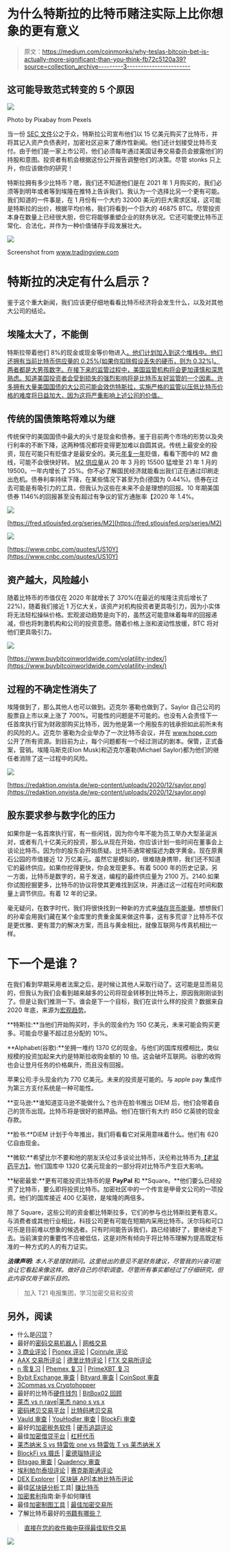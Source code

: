 # 为什么特斯拉的比特币赌注实际上比你想象的更有意义

> 原文：<https://medium.com/coinmonks/why-teslas-bitcoin-bet-is-actually-more-significant-than-you-think-fb72c5120a39?source=collection_archive---------3----------------------->

## 这可能导致范式转变的 5 个原因

![](img/1106ee6b5df04220c4cd20858a4d4989.png)

Photo by Pixabay from Pexels

当一份 [SEC 文件](https://www.sec.gov/ix?doc=/Archives/edgar/data/1318605/000156459021004599/tsla-10k_20201231.htm#ITEM_1_BUSINESS)公之于众，特斯拉公司宣布他们以 15 亿美元购买了比特币，并将其记入资产负债表时，加密社区迎来了爆炸性新闻。他们还计划接受比特币支付。由于他们是一家上市公司，他们必须每年通过美国证券交易委员会披露他们的持股和意图。投资者有机会根据这份公开报告调整他们的决策。尽管 stonks 只上升，你应该做你的研究！

特斯拉拥有多少比特币？嗯，我们还不知道他们是在 2021 年 1 月购买的，我们必须等到明年或者等到埃隆在推特上告诉我们。我认为一个选择比另一个更有可能。我们知道的一件事是，在 1 月份有一个大约 32000 美元的巨大需求区域，这可能是特斯拉的出价，根据平均价格，我们将看到一个巨大的 46875 BTC。尽管投资本身在数量上已经很大胆，但它将能够重塑企业的财务状况。它还可能使比特币正常化、合法化，并作为一种价值储存手段发展壮大。

![](img/cf8d53e4527a226c319a2308f041493c.png)

Screenshot from www.tradingview.com

# 特斯拉的决定有什么启示？

鉴于这个重大新闻，我们应该更仔细地看看比特币经济将会发生什么，以及对其他大公司的结论。

## 埃隆太大了，不能倒

特斯拉带着他们 8%的现金或现金等价物进入[。他们计划加入到这个堆栈中。他们还拥有当前比特币供应量的 0.25%(如果你扣除假设丢失的硬币，则为 0.32%)。两者都是大男孩数字。在接下来的监管过程中，美国监管机构将会更加谨慎和深思熟虑。知道美国投资者会受到损失的强烈影响将是比特币友好监管的一个因素。许多拥有大量美国国债的大公司可能会效仿特斯拉，实施严格的监管以压低比特币价格的难度将日益加大，因为这将严重影响上述公司的价值。](https://www.cnbc.com/2021/02/08/tesla-buys-1point5-billion-in-bitcoin.html)

## 传统的国债策略将难以为继

传统保守的美国国债中最大的头寸是现金和债券。鉴于目前两个市场的形势以及央行利率的不断下降，这两种情况都将变得更加难以自圆其说。传统上最安全的投资，现在可能只有贬值才是最安全的。美元[年复一年](https://howmuch.net/articles/rise-and-fall-dollar)贬值，看看下图中的 M2 曲线，可能不会很快好转。 [M2 供应量](https://www.investopedia.com/terms/m/m2.asp)从 20 年 3 月的 15500 猛增至 21 年 1 月的 19500。一年内增长了 25%。你不必了解国民经济就能看出我们正在通过印刷走出危机。债券利率持续下降，在某些情况下甚至为负(德国为 0.44%)。债券在过去可能是有吸引力的工具，但我认为这些在未来不会是理想的回报。10 年期美国债券 1146%的回报甚至没有超过有争议的官方通胀率【2020 年 1.4%。

![](img/beed1a129e7723003508c40e3a9f8709.png)

[https://fred.stlouisfed.org/series/M2](https://fred.stlouisfed.org/series/M2)

![](img/d02719fd02799861ffb8df8d176f6bb0.png)

[https://www.cnbc.com/quotes/US10Y](https://www.cnbc.com/quotes/US10Y)

## 资产越大，风险越小

随着比特币的市值仅在 2020 年就增长了 370%(在最近的埃隆注资后增长了 22%)，随着我们接近 1 万亿大关，该资产对机构投资者更具吸引力，因为小实体将无法轻松操纵价格。宏观波动趋势是向下的，虽然这可能意味着每年的回报递减，但也将刺激机构和公司的投资意愿。随着价格上涨和波动性放缓，BTC 将对他们更具吸引力。

![](img/483a753f9980910aa2f2755766b66b86.png)

[https://www.buybitcoinworldwide.com/volatility-index/](https://www.buybitcoinworldwide.com/volatility-index/)

## 过程的不确定性消失了

埃隆做到了，那么其他人也可以做到。迈克尔·塞勒也做到了。Saylor 自己公司的股票自上市以来上涨了 700%。可能性的问题是不可能的。也没有人会责怪下一任首席执行官为财政部购买比特币，因为他是第一个用股东的钱承担如此前所未有的风险的人。迈克尔·塞勒为企业举办了一次比特币会议，并在 www.hope.com 公开了所有资源。到目前为止，每个问题都有一个经过测试的剧本。保管，正式备案，营销。埃隆马斯克(Elon Musk)和迈克尔塞勒(Michael Saylor)都为他们的继任者消除了这一过程中的风险。

![](img/e5d08270c1fa035686f18c2fa9ab5e04.png)

[https://redaktion.onvista.de/wp-content/uploads/2020/12/saylor.png](https://redaktion.onvista.de/wp-content/uploads/2020/12/saylor.png)

## 股东要求参与数字化的压力

如果你是一名首席执行官，有一些闲钱，因为你今年不能为员工举办大型圣诞派对，或者有几十亿美元的投资，那么从现在开始，你应该计划一些时间在董事会上谈论比特币。因为你的股东会开始质疑。比特币通常被描述为数字黄金。现在原黄石公园的市值接近 12 万亿美元。虽然它是模拟的，很难随身携带，我们还不知道它的最终供应。如果你挖得更快，你会发现更多。有着 5000 年的历史记录。另一方面，比特币是数字的，易于发送，编程的最终供应量为 2100 万。2140.如果你试图挖掘更多，比特币的协议将使其更难找到区块，并通过这一过程在时间和数量上调节供应。有着 12 年的记录。

毫无疑问，在数字时代，我们将很快找到一种新的方式来[储存货币能量](https://lennartheinrichs.medium.com/3-ways-to-create-monetary-energy-f44649fd613d)。想想我们的孙辈会用我们藏在某个金库里的贵重金属来做这件事，这有多荒谬？比特币不仅是更优雅、更有潜力的解决方案，而且与黄金相比，就像互联网与传真机相比一样。

# 下一个是谁？

在我们看到早期采用者法案之后，是时候让其他人采取行动了。这可能是显而易见的，但我认为我们会看到越来越多的公司将现金转移到比特币上，原因我刚刚谈到了。但是让我们推测一下。谁会是下一个目标，我们在谈什么样的投资？数据来自 2020 年底，来源为[宏观趋势](https://www.macrotrends.net/)。

**特斯拉:**当他们开始购买时，手头的现金约为 150 亿美元，未来可能会购买更多。可能会尽量不超过总分配的 10%。

**Alphabet(谷歌):**坐拥一堆约 1370 亿的现金。与他们的国库规模相比，类似规模的投资加起来大约是特斯拉收购金额的 10 倍。这会破坏互联网。谷歌的收购也会让登月任务的价格飙升，而且没有回报。

苹果公司:手头现金约为 770 亿美元。未来的投资是可能的。与 apple pay 集成作为第三方支付系统是一种可能性。

**亚马逊:**谁知道亚马逊不能做什么？也许在脸书推出 DIEM 后，他们会带着自己的货币出现。比特币将是很好的抵押品。他们在银行有大约 850 亿英镑的现金存款。

**脸书:**DIEM 计划于今年推出，我们将看看它对采用意味着什么。他们有 620 亿自由现金。

**微软:**希望比尔不要和他的朋友沃伦过多谈论比特币，沃伦称比特币为[【老鼠药平方】](https://money.cnn.com/2018/05/07/investing/warren-buffett-bitcoin/index.html)。他们国库中 1320 亿美元现金的一部分将对比特币产生巨大影响。

**秘密最爱:**更有可能投资比特币的是 **PayPal** 和 **Square。**他们要么已经投资了比特币，要么即将投资比特币。加密社区中的一个传言是甲骨文公司的一项投资。他们的国库接近 400 亿英镑，是埃隆的两倍多。

除了 Square，这些公司的资金都比特斯拉多，它们的参与也比特斯拉更有意义。与消费者或其他行业相比，科技公司更有可能在短期内采用比特币。沃尔玛和可口可乐是目前难以想象的候选者。只有时间能告诉我们，路已经铺好了，要继续走下去。当前演变的重要性不应被低估，这是对所有倾向于将比特币理解为提高既定标准的一种方式的人的有力证实。

***法律声明:*** *本人不是理财顾问。这里给出的意见不是财务建议，尽管我的兴奋可能会让它看起来像这样。做好自己的尽职调查。尽管所有事实都经过了仔细研究，但此内容仅用于娱乐目的。*

> 加入 T21 电报集团，学习加密交易和投资

## 另外，阅读

*   什么是[闪贷](https://blog.coincodecap.com/what-are-flash-loans-on-ethereum)？
*   最好的[密码交易机器人](/coinmonks/crypto-trading-bot-c2ffce8acb2a) | [网格交易](https://blog.coincodecap.com/grid-trading)
*   [3 商业评论](/coinmonks/3commas-review-an-excellent-crypto-trading-bot-2020-1313a58bec92) | [Pionex 评论](/coinmonks/pionex-review-exchange-with-crypto-trading-bot-1e459d0191ea) | [Coinrule 评论](https://blog.coincodecap.com/coinrule-review-a-perfect-trading-bot)
*   [AAX 交易所评论](/coinmonks/aax-exchange-review-2021-67c5ea09330c) | [德里比特评论](/coinmonks/deribit-review-options-fees-apis-and-testnet-2ca16c4bbdb2) | [FTX 交易所评论](/coinmonks/ftx-crypto-exchange-review-53664ac1198f)
*   [n 零复习](/coinmonks/ngrave-zero-review-c465cf8307fc) | [Phemex 复习](/coinmonks/phemex-review-4cfba0b49e28) | [PrimeXBT 复习](/coinmonks/primexbt-review-88e0815be858)
*   [Bybit Exchange 审查](/coinmonks/bybit-exchange-review-dbd570019b71) | [Bityard 审查](https://blog.coincodecap.com/bityard-reivew) | [CoinSpot 审查](https://blog.coincodecap.com/coinspot-review)
*   [3Commas vs Cryptohopper](/coinmonks/3commas-vs-pionex-vs-cryptohopper-best-crypto-bot-6a98d2baa203)
*   最好的比特币[硬件钱包](/coinmonks/the-best-cryptocurrency-hardware-wallets-of-2020-e28b1c124069?source=friends_link&sk=324dd9ff8556ab578d71e7ad7658ad7c) | [BitBox02 回顾](/coinmonks/bitbox02-review-your-swiss-bitcoin-hardware-wallet-c36c88fff29)
*   [莱杰 vs n rave](https://blog.coincodecap.com/ngrave-vs-ledger)|[莱杰 nano s vs x](https://blog.coincodecap.com/ledger-nano-s-vs-x)
*   [密码拷贝交易平台](/coinmonks/top-10-crypto-copy-trading-platforms-for-beginners-d0c37c7d698c) | [比特码拷贝交易](https://blog.coincodecap.com/bityard-copy-trading)
*   [Vauld 审查](https://blog.coincodecap.com/vauld-review) | [YouHodler 审查](/coinmonks/youhodler-4-easy-ways-to-make-money-98969b9689f2) | [BlockFi 审查](/coinmonks/blockfi-review-53096053c097)
*   最好的[加密税务软件](/coinmonks/best-crypto-tax-tool-for-my-money-72d4b430816b) | [硬币追踪评论](/coinmonks/cointracking-review-a-reliable-cryptocurrency-tax-software-5114e3eb5737)
*   最佳[加密借贷平台](/coinmonks/top-5-crypto-lending-platforms-in-2020-that-you-need-to-know-a1b675cec3fa) | [杠杆代币](/coinmonks/leveraged-token-3f5257808b22)
*   [莱杰纳米 S vs 特雷佐 one vs 特雷佐 T vs 莱杰纳米 X](https://blog.coincodecap.com/ledger-nano-s-vs-trezor-one-ledger-nano-x-trezor-t)
*   [BlockFi vs 摄氏](/coinmonks/blockfi-vs-celsius-vs-hodlnaut-8a1cc8c26630) | [霍德瑙特评论](https://blog.coincodecap.com/hodlnaut-review)
*   [Bitsgap 审查](/coinmonks/bitsgap-review-a-crypto-trading-bot-that-makes-easy-money-a5d88a336df2) | [Quadency 审查](/coinmonks/quadency-review-a-crypto-trading-automation-platform-3068eaa374e1)
*   [埃利帕尔泰坦评论](/coinmonks/ellipal-titan-review-85e9071dd029) | [赛克斯斯通评论](https://blog.coincodecap.com/secux-stone-hardware-wallet-review)
*   [DEX Explorer](https://explorer.bitquery.io/ethereum/dex) | [区块链 API](https://explorer.bitquery.io/graphql)|[本地比特币评论](https://blog.coincodecap.com/localbitcoins-review)
*   最佳[区块链分析](https://bitquery.io/blog/best-blockchain-analysis-tools-and-software)工具| [赚比特币](https://blog.coincodecap.com/earn-bitcoin)
*   [加密套利](/coinmonks/crypto-arbitrage-guide-how-to-make-money-as-a-beginner-62bfe5c868f6)指南:新手如何赚钱
*   最佳[加密制图工具](/coinmonks/what-are-the-best-charting-platforms-for-cryptocurrency-trading-85aade584d80) | [最佳加密交易所](/coinmonks/crypto-exchange-dd2f9d6f3769)
*   了解比特币最好的[书籍有哪些？](/coinmonks/what-are-the-best-books-to-learn-bitcoin-409aeb9aff4b)

> [直接在您的收件箱中获得最佳软件交易](/coinmonks/newsletters/coinmonks)

[![](img/160ce73bd06d46c2250251e7d5969f9d.png)](https://medium.com/coinmonks/newsletters/coinmonks)